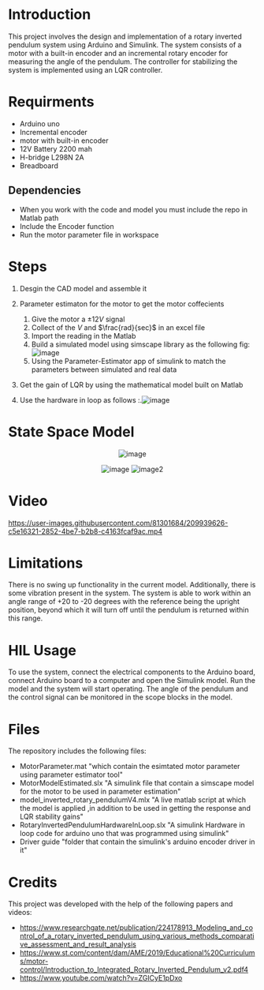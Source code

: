 # Introduction
This project involves the design and implementation of a rotary inverted pendulum system using Arduino and Simulink. The system consists of a motor with a built-in encoder and an incremental rotary encoder for measuring the angle of the pendulum. The controller for stabilizing the system is implemented using an LQR controller.
# Requirments 
* Arduino uno
* Incremental encoder 
* motor with built-in encoder 
* 12V Battery 2200 mah
* H-bridge L298N 2A
* Breadboard

## Dependencies
* When you work with the code and model you must include the repo in Matlab path
* Include the Encoder function 
* Run the motor parameter file in workspace 
# Steps 
1. Desgin the CAD model and assemble it
2. Parameter estimaton for the motor to get the motor coffecients
    1. Give the motor a $\pm 12V$  signal
    2. Collect of the $V$ and $\frac{rad}{sec}$ in an excel file 
    3. Import the reading in the Matlab
    4. Build a simulated model using simscape library as the following fig: ![image](https://user-images.githubusercontent.com/81301684/209942131-afcef869-960e-4c80-8c42-cd1c56d04ce5.png)
    5. Using the Parameter-Estimator app of simulink to match the parameters between simulated and real data
    
3. Get the gain of LQR by using the mathematical model built on Matlab 
4. Use the hardware in loop as follows :.![image](https://user-images.githubusercontent.com/81301684/209944508-2076fb9c-0b63-4146-bc5e-c6d17b49314f.png) <br>



# State Space Model
<p align="center">
  <img src="https://user-images.githubusercontent.com/81301684/209886657-d23bd41b-5b84-484a-a1d1-812a3a5d1917.png" alt="image">
</p>

<p align="center">
  <img src="https://user-images.githubusercontent.com/81301684/209886802-cc0e819c-6bc1-4ef3-a986-052a14be2cd3.png" alt="image">
  <img src="https://user-images.githubusercontent.com/81301684/209886851-dfa734f8-b1f3-44b7-a5bd-99d6ea4dc7a6.png" alt="image2">
</p>

# Video


https://user-images.githubusercontent.com/81301684/209939626-c5e16321-2852-4be7-b2b8-c4163fcaf9ac.mp4



# Limitations
There is no swing up functionality in the current model. Additionally, there is some vibration present in the system. The system is able to work within an angle range of +20 to -20 degrees with the reference being the upright position, beyond which it will turn off until the pendulum is returned within this range.

# HIL Usage
To use the system, connect the electrical components to the Arduino board, connect Arduino board to a computer and open the Simulink model. Run the model and the system will start operating. The angle of the pendulum and the control signal can be monitored in the scope blocks in the model.

# Files

The repository includes the following files:
* MotorParameter.mat "which contain the esimtated motor parameter using parameter estimator tool"
* MotorModelEstimated.slx "A simulink file that contain a simscape model for the motor to be used in parameter estimation"
* model_inverted_rotary_pendulumV4.mlx "A live matlab script at which the model is applied ,in addition to be used in getting the response and LQR stability gains"
* RotaryInvertedPendulumHardwareInLoop.slx "A simulink Hardware in loop code for arduino uno that was programmed using simulink"
* Driver guide "folder that contain the simulink's arduino encoder driver in it" 

# Credits
This project was developed with the help of the following papers and videos:

* https://www.researchgate.net/publication/224178913_Modeling_and_control_of_a_rotary_inverted_pendulum_using_various_methods_comparative_assessment_and_result_analysis
* https://www.st.com/content/dam/AME/2019/Educational%20Curriculums/motor-control/Introduction_to_Integrated_Rotary_Inverted_Pendulum_v2.pdf4
* https://www.youtube.com/watch?v=ZGICyE1pDxo


